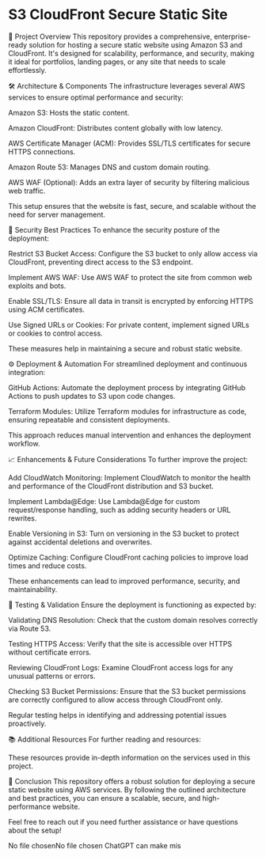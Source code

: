 # S3 CloudFront Secure Static Site

 🚀 Project Overview
This repository provides a comprehensive, enterprise-ready solution for hosting a secure static website using Amazon S3 and CloudFront. It's designed for scalability, performance, and security, making it ideal for portfolios, landing pages, or any site that needs to scale effortlessly.

🛠️ Architecture & Components
The infrastructure leverages several AWS services to ensure optimal performance and security:

Amazon S3: Hosts the static content.

Amazon CloudFront: Distributes content globally with low latency.

AWS Certificate Manager (ACM): Provides SSL/TLS certificates for secure HTTPS connections.

Amazon Route 53: Manages DNS and custom domain routing.

AWS WAF (Optional): Adds an extra layer of security by filtering malicious web traffic.

This setup ensures that the website is fast, secure, and scalable without the need for server management.

🔐 Security Best Practices
To enhance the security posture of the deployment:

Restrict S3 Bucket Access: Configure the S3 bucket to only allow access via CloudFront, preventing direct access to the S3 endpoint.

Implement AWS WAF: Use AWS WAF to protect the site from common web exploits and bots.

Enable SSL/TLS: Ensure all data in transit is encrypted by enforcing HTTPS using ACM certificates.

Use Signed URLs or Cookies: For private content, implement signed URLs or cookies to control access.

These measures help in maintaining a secure and robust static website.

⚙️ Deployment & Automation
For streamlined deployment and continuous integration:

GitHub Actions: Automate the deployment process by integrating GitHub Actions to push updates to S3 upon code changes.

Terraform Modules: Utilize Terraform modules for infrastructure as code, ensuring repeatable and consistent deployments.

This approach reduces manual intervention and enhances the deployment workflow.

📈 Enhancements & Future Considerations
To further improve the project:

Add CloudWatch Monitoring: Implement CloudWatch to monitor the health and performance of the CloudFront distribution and S3 bucket.

Implement Lambda@Edge: Use Lambda@Edge for custom request/response handling, such as adding security headers or URL rewrites.

Enable Versioning in S3: Turn on versioning in the S3 bucket to protect against accidental deletions and overwrites.

Optimize Caching: Configure CloudFront caching policies to improve load times and reduce costs.

These enhancements can lead to improved performance, security, and maintainability.

🧪 Testing & Validation
Ensure the deployment is functioning as expected by:

Validating DNS Resolution: Check that the custom domain resolves correctly via Route 53.

Testing HTTPS Access: Verify that the site is accessible over HTTPS without certificate errors.

Reviewing CloudFront Logs: Examine CloudFront access logs for any unusual patterns or errors.

Checking S3 Bucket Permissions: Ensure that the S3 bucket permissions are correctly configured to allow access through CloudFront only.

Regular testing helps in identifying and addressing potential issues proactively.

📚 Additional Resources
For further reading and resources:





These resources provide in-depth information on the services used in this project.

🏁 Conclusion
This repository offers a robust solution for deploying a secure static website using AWS services. By following the outlined architecture and best practices, you can ensure a scalable, secure, and high-performance website.

Feel free to reach out if you need further assistance or have questions about the setup!



No file chosenNo file chosen
ChatGPT can make mis
